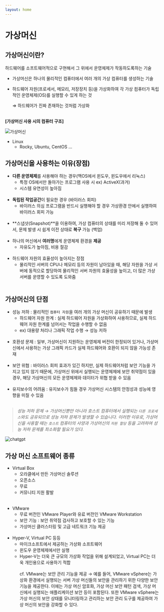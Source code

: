 ```yaml
---
layout: home
---
```


# 가상머신

## **가상머신이란?**

하드웨어를 소프트웨어적으로 구현해서 그 위에서 운영체제가 작동하도록하는 기술

- 가상머신은 하나의 물리적인 컴퓨터에서 여러 개의 가상 컴퓨터를 생성하는 기술
- 하드웨어 자원(프로세서, 메모리, 저장장치 등)을 가상화하여 각 가상 컴퓨터가 독립적인 운영체제(OS)를 실행할 수 있게 하는 것
    
    ⇒ 하드웨어가 진짜 존재하는 것처럼 가상화 
    <br/><br/>

**[가상머신 사용 시의 컴퓨터 구조]**

![가상머신](https://user-images.githubusercontent.com/127702320/233243105-b29bd578-428f-46ed-a0fd-cb5ef0bf4959.png)


- Linux
    - Rocky, Ubuntu, CentOS …

## **가상머신을 사용하는 이유(장점)**

- **다른 운영체제**를 사용해야 하는 경우(맥OS에서 윈도우, 윈도우에서 리눅스)
    - 특정 OS에서만 돌아가는 프로그램 사용 시 ex) ActiveX(과거)
    - 시스템 유연성이 높아짐
    <br/><br/>
- **독립된 작업공간**이 필요한 경우 (바이러스 회피)
    - 바이러스 의심 프로그램을 반드시 실행해야 할 경우 가상환경 안에서 실행하여 바이러스 회피 가능
    <br/><br/>
- **스냅샷(Snapshot)**을 이용하여, 가상 컴퓨터의 상태를 미리 저장해 둘 수 있어서, 문제 발생 시 쉽게 이전 상태로 **복구** 가능 (백업)
    <br/><br/>
- 하나의 머신에서 **여러명**에게 운영체제 환경을 **제공**
    - 자유도가 높아짐, 비용 절감
    <br/><br/>
- 하드웨어 자원의 효율성이 높아지는 장점
    - 물리적인 서버의 CPU나 메모리 등의 자원이 남아있을 때, 해당 자원을 가상 서버에 동적으로 할당하여  물리적인 서버 자원의 효율성을 높이고, 더 많은 가상 서버를 운영할 수 있도록 도와줌
    <br/><br/>
## **가상머신의 단점**

- 성능 저하 : 물리적인 `컴퓨터 자원`을 여러 개의 가상 머신이 공유하기 때문에 발생
    - 하드웨어 자원 한계 : 실제 하드웨어 자원을 가상화하여 사용하므로, 실제 하드웨어 자원 한계를 넘어서는 작업을 수행할 수 없음
    - ex) 대용량 처리나 그래픽 작업 수행 → 성능 저하
    <br/><br/>
- 호환성 문제 : 일부, 가상머신이 지원하는 운영체제 버전이 한정되어 있거나, 가상머신에서 사용하는 가상 그래픽 카드가 실제 하드웨어와 호환이 되지 않을 가능성 존재
    <br/><br/>
- 보안 위협 : 바이러스 회피 효과가 있긴 하지만, 실제 하드웨어처럼 보안 기능을 가지고 있지 않기 때문에, 가상머신 위에서 실행되는 운영체제에 보안 취약점이 있을 경우, 해당 가상머신의 모든 운영체제와 데이터가 위협 받을 수 있음
    <br/><br/>
- 유지보수의 어려움 : 유지보수가 힘들 경우 가상머신 시스템의 안정성과 성능에 영향을 미칠 수 있음
    <br/><br/>
> *성능 저하 문제 → 가상머신뿐만 아니라 호스트 컴퓨터에서 실행되는 `다른 프로세스`와도 공유되므로 성능 저하 문제가 발생할 수 있습니다. 이러한 이유로, 가상머신을 사용할 때는 `호스트` 컴퓨터의 사양과 가상머신의 `자원 할당` 등을 고려하여 성능 저하 문제를 최소화할 필요가 있다.*
> 

![chatgpt](https://user-images.githubusercontent.com/127702320/233243176-747b59bf-a20c-4e4a-87b3-d742c0751a37.png)


## 가상 머신 소프트웨어 종류

- Virtual Box
    - 오라클에서 만든 가상머신 솔루션
    - 오픈소스
    - 무료
    - 커뮤니티 지원 활발  
    <br/><br/>
- VMware
    - 무료 버전인 VMware Player와 유료 버전인 VMware Workstation
    - 보안 기능 : 보안 취약점 검사하고 보호할 수 있는 기능
    - 가상머신 클러스터링 및 고급 네트워크 기능 제공
    <br/><br/>
- Hyper-V, Virtual PC 등등
    - 마이크소프트에서 제공하는 가상화 소프트웨어
    - 윈도우 운영체제에서만 실행
    - Hyper-V는 더욱 큰 규모의 가상화 작업을 위해 설계되었고, Virtual PC는 더욱 개인용으로 사용하기 적합
 <br/><br/>
cf. VMware는 보안 관리 기능을 제공 →  예를 들어, VMware vSphere는 가상화 환경에서 실행되는 서버 가상 머신들의 보안을 관리하기 위한 다양한 보안 기능을 제공한다. 이에는 가상 머신 암호화, 가상 머신 보안 패턴 검색, 가상 머신에서 실행되는 애플리케이션 보안 등이 포함된다. 또한 VMware vSphere는 가상 머신의 보안 상태를 모니터링하고 관리하는 보안 관리 도구를 제공하여 가상 머신의 보안을 강화할 수 있다.